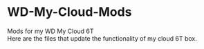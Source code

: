 # WD-My-Cloud-Mods
Mods for my WD My Cloud 6T<br>
Here are the files that update the functionality of my cloud 6T box.
